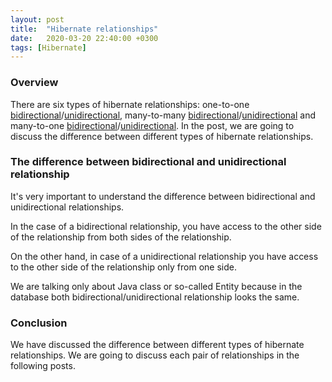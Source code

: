 ```yaml
---
layout: post
title:  "Hibernate relationships"
date:   2020-03-20 22:40:00 +0300
tags: [Hibernate]
---
```


### Overview

There are six types of hibernate relationships: 
one-to-one [bidirectional](https://vmaks.github.io/other/2020/04/27/hibernate-one-to-one-bidirectional-relationship.html)/[unidirectional](https://vmaks.github.io/other/2020/05/04/hibernate-one-to-one-unidirectional-relationship.html), 
many-to-many [bidirectional](https://vmaks.github.io/other/2020/04/05/hibernate-many-to-many-bidirectional-relationship.html)/[unidirectional](https://vmaks.github.io/other/2020/04/12/hibernate-many-to-many-unidirectional-relationship.html) 
and many-to-one [bidirectional](https://vmaks.github.io/other/2020/03/30/hibernate-many-to-one-bidirectional-relationship.html)/[unidirectional](https://vmaks.github.io/other/2020/03/23/hibernate-many-to-one-unidirectional-relationship.html).
In the post, we are going to discuss the difference between different types of hibernate relationships.

### The difference between bidirectional and unidirectional relationship

It's very important to understand the difference between bidirectional and unidirectional relationships.

In the case of a bidirectional relationship, you have access to the other side of the relationship from both sides of the relationship.

On the other hand, in case of a unidirectional relationship you have access to the other side of the relationship only from one side.

We are talking only about Java class or so-called Entity because in the database both bidirectional/unidirectional relationship looks the same.

### Conclusion

We have discussed the difference between different types of hibernate relationships.
We are going to discuss each pair of relationships in the following posts. 

